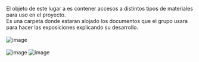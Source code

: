 El objeto de este lugar a es contener accesos  a distintos tipos de materiales
para uso en el proyecto.<br />
Es una carpeta donde estaran alojado los documentos que el grupo
usara para hacer las exposiciones explicando su desarrollo.<br />
<br />
![image](https://user-images.githubusercontent.com/98425890/191353777-305b2984-25f4-4d0f-bc57-07ecf8fd0f68.png)
<br />
<br />
![image](https://user-images.githubusercontent.com/98425890/191353977-b3fccd65-0ce0-44fd-91ca-3b1adaab50d7.png)
![image](https://user-images.githubusercontent.com/98425890/191354030-20cb2435-ea15-41c0-8dc7-11e53d7394aa.png)
